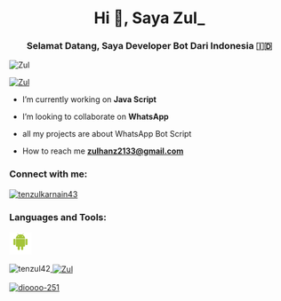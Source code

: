 <h1 align="center">Hi 👋, Saya Zul_</h1>

<h3 align="center">Selamat Datang, Saya Developer Bot Dari Indonesia 🇮🇩</h3>

<p align="left"> <img src="https://komarev.com/ghpvc/?username=Zul&label=Profile%20views&color=0e75b6&style=flat" alt="Zul" /> </p>

<p align="left"> <a href="https://github.com/ryo-ma/github-profile-trophy"><img src="https://github-profile-trophy.vercel.app/?username=Zul" alt="Zul" /></a> </p>

- I’m currently working on **Java Script**

- I’m looking to collaborate on️ **WhatsApp**

- all my projects are about WhatsApp Bot Script

- How to reach me **zulhanz2133@gmail.com**

<h3 align="left">Connect with me:</h3>

<p align="left">

<a href="https://instagram.com/tenzulkarnain43" target="blank"><img align="center" src="https://raw.githubusercontent.com/rahuldkjain/github-profile-readme-generator/master/src/images/icons/Social/instagram.svg" alt="tenzulkarnain43" height="30" width="40" /></a>

</p>

<h3 align="left">Languages and Tools:</h3>

<p align="left"> <a href="https://developer.android.com" target="_blank" rel="noreferrer"> <img src="https://raw.githubusercontent.com/devicons/devicon/master/icons/android/android-original-wordmark.svg" alt="android" width="40" height="40"/>

<p><img align="left" src="https://github-readme-stats.vercel.app/api/top-langs?username=dioooo-251&show_icons=true&locale=en&layout=compact" alt="tenzul42" /></p>

<p>&nbsp;<img align="center" src="https://github-readme-stats.vercel.app/api?username=dioooo-251&show_icons=true&locale=en" alt="Zul" /></p>

<p><img align="center" src="https://github-readme-streak-stats.herokuapp.com/?user=Zul&" alt="dioooo-251" /></p>



<!--
**dioooo-251/dioooo-251** is a ✨ _special_ ✨ repository because its `README.md` (this file) appears on your GitHub profile.

Here are some ideas to get you started:

- 🔭 I’m currently working on ...
- 🌱 I’m currently learning ...
- 👯 I’m looking to collaborate on ...
- 🤔 I’m looking for help with ...
- 💬 Ask me about ...
- 📫 How to reach me: ...
- 😄 Pronouns: ...
- ⚡ Fun fact: ...
-->
